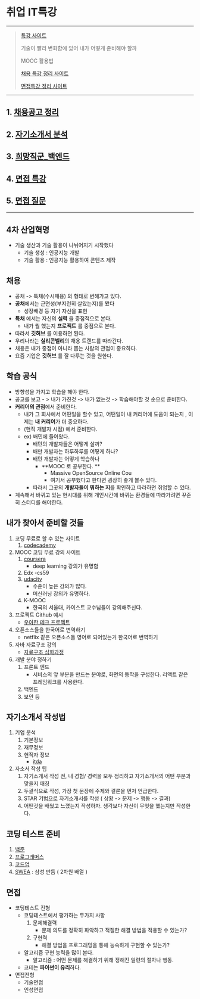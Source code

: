 # 취업 IT특강

---

> [특강 사이트](https://docs.google.com/spreadsheets/d/1friYqsyTxYdBWABUdMgSq75MeNgHiJEajwidwP7WUMw/edit#gid=511595364)
>
> 기술이 빨리 변화함에 있어 내가 어떻게 준비해야 할까
>
> MOOC 활용법
>
> [채용 특강 정리 사이트](https://hphk.notion.site/c06ba1d2551541beb3426065da0c8397)
>
> [면접특강 정리 사이트 ]()

---

## 1. [채용공고 정리](https://github.com/wonyoung0207/TIL/blob/master/MultiCampus/%ED%8A%B9%EA%B0%95/%EC%B1%84%EC%9A%A9%EA%B3%B5%EA%B3%A0%20%EC%A0%95%EB%A6%AC.md)

## 2. [자기소개서 분석](https://github.com/wonyoung0207/TIL/blob/master/MultiCampus/%ED%8A%B9%EA%B0%95/%EC%9E%90%EA%B8%B0%EC%86%8C%EA%B0%9C%EC%84%9C%20%EB%B6%84%EC%84%9D.md)

## 3. [희망직군_백엔드 ](https://github.com/wonyoung0207/TIL/blob/master/MultiCampus/%ED%8A%B9%EA%B0%95/%ED%9D%AC%EB%A7%9D%EC%A7%81%EA%B5%B0_%EB%B0%B1%EC%97%94%EB%93%9C.md)

## 4. [면접 특강](https://github.com/wonyoung0207/TIL/blob/master/MultiCampus/%ED%8A%B9%EA%B0%95/%EB%A9%B4%EC%A0%91%ED%8A%B9%EA%B0%95.md)

## 5. [면접 질문](https://github.com/wonyoung0207/TIL/blob/master/MultiCampus/%ED%8A%B9%EA%B0%95/%EB%A9%B4%EC%A0%91%EC%A7%88%EB%AC%B8.md)

---

## 4차 산업혁명
   + 기술 생산과 기술 활용이 나뉘어지기 시작했다
     + 기술 생성 : 인공지능 개발
     + 기술 활용 : 인공지능 활용하여 콘텐츠 제작 
## 채용 
   + 공채 -> 특채(수시채용) 의 형태로 변해가고 있다. 
   + **공채**에서는 근면성(부지런히 살았는지)를 봤다
     + 성장배경 등 자기 자신을 표현
   + **특채** 에서는 자신의 **실력** 을 중점적으로 본다. 
     + 내가 뭘 했는지 **프로젝트** 를 중점으로 본다.
   + 따라서 **깃허브** 를 이용하면 된다. 
   + 우리나라는 **실리콘벨리**의 채용 트랜드를 따라간다. 
   + 채용은 내가 중점이 아니라 뽑는 사람의 관점이 중요하다. 
   + 요즘 기업은 **깃허브** 를 잘 다루는 것을 원한다. 
## 학습 공식
   + 방향성을 가지고 학습을 해야 한다. 
   + 공고를 보고 - > 내가 가진것 -> 내가 없는것 -> 학습해야할 것 순으로 준비한다. 
   + **커리어의 관점**에서 준비한다. 
     + 내가 그 회사에서 어떤일을 할수 있고, 어떤일이 내 커리어에 도움이 되는지 , 이제는 **내 커리어**가 더 중요하다. 
     + (현직 개발자 시점) 에서 준비한다. 
     + ex) 배민에 들어왔다. 
       + 배민의 개발자들은 어떻게 살까? 
       + 배만 개발자는 하루하루를 어떻게 하나? 
       + 배민 개발자는 어떻게 학습하나 
         + **MOOC 로 공부한다. **
           + Massive OpenSource Online Cou
           + 여기서 공부했다고 한다면 굉장히 좋게 볼수 있다. 
       + 따라서 그곳의 **개발자들이 뭐하는 지**를 확인하고 따라하면 취업할 수 있다. 
   + 계속해서 바뀌고 있는 현시대를 위해 개인시간에 바뀌는 환경들에 따라가려면 꾸준히 스터디를 해야한다. 
## 내가 찾아서 준비할 것들
   1. 코딩 무료로 할 수 있는 사이트
      1. [codecademy](codecademy.com)
   2. MOOC 코딩 무료 강의 사이트
      1. [coursera](https://www.coursera.org/)
         + deep learning  강의가 유명함 
      2. Edx  -cs59
      3. [udacity](udacity.com)
         + 수준이 높은 강의가 많다. 
         + 머신러닝 강의가 유명하다. 
      4. K-MOOC
         + 한국의 서울대, 카이스트 교수님들이 강의해주신다. 
   3. 프로젝트 Github 예시 
      + [우아한 테크 프로젝트](https://github.com/woowa-techcamp-2020)
   4. 오픈소스들을 한국어로 변역하기 
      + netflix 같은 오픈소스들 영어로 되어있는거 한국어로 번역하기 
   5. 자바 자료구조 강의 
      + [자료구조 심화과정](https://sp21.datastructur.es/)
   6. 개발 분야 정하기 
      1. 프론트 엔드
         + 서비스의 앞 부분을 만드는 분야로, 화면의 동작을 구성한다. 리액트 같은 프레임워크를 사용한다. 
      2. 백엔드 
      3. 보안 등
## 자기소개서 작성법
   1. 기업 분석
      1. 기본정보 
      2. 재무정보
      3. 현직자 정보
         + [itda](itdaa.net)
   2. 자소서 작성 팁
      1. 자기소개서 작성 전, 내 경험/ 경력을 모두 정리하고 자기소개서의 어떤 부분과 맞을지 매칭
      2. 두괄식으로 작성, 가장 첫 문장에 주제와 결론을 먼저 언급한다. 
      3. STAR 기법으로 자기소개서를 작성 ( 상황 -> 문제 -> 행동 -> 결과)
      4. 어떤것을 배웠고 느꼈는지 작성하자. 생각보다 자신이 무엇을 했는지만 작성한다. 



## 코딩 테스트 준비 
   1. [백준](https://www.acmicpc.net/)
   2. [프로그래머스](https://programmers.co.kr/)
   3. [코드업](https://codeup.kr/)
   4. [SWEA](https://swexpertacademy.com/main/main.do) : 삼성 만듬 ( 2차원 배열 )

## 면접

- 코딩테스트 전형
  - 코딩테스트에서 평가하는 두가지 사항
    1. 문제해결력
       - 문제 의도를 정확히 파악하고 적절한 해결 방법을 적용할 수 있는가?
    2. 구현력
       - 해결 방법을 프로그래밍을 통해 능숙하게 구현할 수 있는가?
  - 알고리즘 구현 능력을 많이 본다. 
    - 알고리즘 : 어떤 문제를 해결하기 위해 정해진 일련의 절차나 행동. 
  - 코테는 **파이썬이 유리**하다. 
- 면접전형 
  - 기술면접
  - 인성면접



